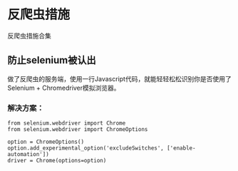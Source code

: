 # 反爬虫措施

反爬虫措施合集

## 防止selenium被认出

做了反爬虫的服务端，使用一行Javascript代码，就能轻轻松松识别你是否使用了Selenium + Chromedriver模拟浏览器。

### 解决方案：

    from selenium.webdriver import Chrome
    from selenium.webdriver import ChromeOptions

    option = ChromeOptions()
    option.add_experimental_option('excludeSwitches', ['enable-automation'])
    driver = Chrome(options=option)



